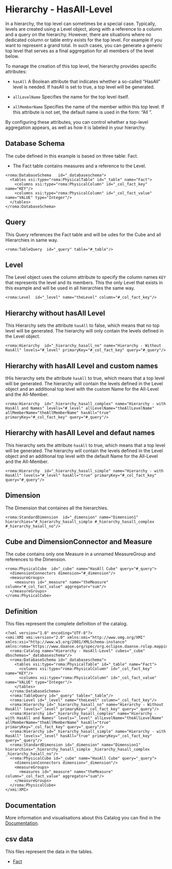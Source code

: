 # Hierarchy - HasAll-Level

In a hierarchy, the top level can sometimes be a special case. Typically, levels are created using a Level object, along with a reference to a column and a query on the hierarchy. However, there are situations where no dedicated column or table entry exists for the top level. For example if you want to represent a grand total. In such cases, you can generate a generic top level that serves as a final aggregation for all members of the level below.

To manage the creation of this top level, the hierarchy provides specific attributes:

- `hasAll` A Boolean attribute that indicates whether a so-called “HasAll” level is needed. If hasAll is set to true, a top level will be generated.

- `allLevelName` Specifies the name for the top level itself.

- `allMemberName` Specifies the name of the member within this top level. If this attribute is not set, the default name is used in the form: “All <HierarchyName>”.

By configuring these attributes, you can control whether a top-level aggregation appears, as well as how it is labeled in your hierarchy.



## Database Schema

The cube defined in this example is based on three table: Fact.

- The Fact table contains measures and a reference to the Level.


```xmi
<roma:DatabaseSchema   id="_databaseschema">
  <tables xsi:type="roma:PhysicalTable" id="_table" name="Fact">
    <columns xsi:type="roma:PhysicalColumn" id="_col_fact_key" name="KEY"/>
    <columns xsi:type="roma:PhysicalColumn" id="_col_fact_value" name="VALUE" type="Integer"/>
  </tables>
</roma:DatabaseSchema>

```

## Query

This Query references the Fact table and will be udes for the Cube and all Hierarchies in same way.


```xmi
<roma:TableQuery  id="_query" table="#_table"/>

```

## Level

The Level object uses the column attribute to specify the column names `KEY` that represents the level and its members.
This the only Level that exists in this example and will be used in all hierarchies the same way.


```xmi
<roma:Level  id="_level" name="theLevel" column="#_col_fact_key"/>

```

## Hierarchy without hasAll Level

This Hierarchy sets the attribute `hasAll` to false, which means that no top level will be generated. The hierarchy will only contain the levels defined in the Level object.


```xmi
<roma:Hierarchy  id="_hierarchy_hasall_no" name="Hierarchy - Without HasAll" levels="#_level" primaryKey="#_col_fact_key" query="#_query"/>

```

## Hierarchy with hasAll Level and custom names

tHis hierarchy sets the attribute `hasAll` to true, which means that a top level will be generated. The hierarchy will contain the levels defined in the Level object and an additional top level with the custom Name for the All-Level and the All-Member.


```xmi
<roma:Hierarchy  id="_hierarchy_hasall_complex" name="Hierarchy - with HasAll and Names" levels="#_level" allLevelName="theAllLevelName" allMemberName="theAllMemberName" hasAll="true" primaryKey="#_col_fact_key" query="#_query"/>

```

## Hierarchy with hasAll Level and defaut names

This hierarchy sets the attribute `hasAll` to true, which means that a top level will be generated. The hierarchy will contain the levels defined in the Level object and an additional top level with the default Name for the All-Level and the All-Member.


```xmi
<roma:Hierarchy  id="_hierarchy_hasall_simple" name="Hierarchy - with HasAll" levels="#_level" hasAll="true" primaryKey="#_col_fact_key" query="#_query"/>

```

## Dimension

The Dimension that containes all the hierarchies.


```xmi
<roma:StandardDimension  id="_dimension" name="Dimension1" hierarchies="#_hierarchy_hasall_simple #_hierarchy_hasall_complex #_hierarchy_hasall_no"/>

```

## Cube and DimensionConnector and Measure

The cube contains only one Measure in a unnamed MeasureGroup and references to the Dimension.


```xmi
<roma:PhysicalCube  id="_cube" name="HasAll Cube" query="#_query">
  <dimensionConnectors dimension="#_dimension"/>
  <measureGroups>
    <measures id="_measure" name="theMeasure" column="#_col_fact_value" aggregator="sum"/>
  </measureGroups>
</roma:PhysicalCube>

```


## Definition

This files represent the complete definition of the catalog.

```xmi
<?xml version="1.0" encoding="UTF-8"?>
<xmi:XMI xmi:version="2.0" xmlns:xmi="http://www.omg.org/XMI" xmlns:xsi="http://www.w3.org/2001/XMLSchema-instance" xmlns:roma="https://www.daanse.org/spec/org.eclipse.daanse.rolap.mapping">
  <roma:Catalog name="Hierarchy - HasAll-Level" cubes="_cube" dbschemas="_databaseschema"/>
  <roma:DatabaseSchema id="_databaseschema">
    <tables xsi:type="roma:PhysicalTable" id="_table" name="Fact">
      <columns xsi:type="roma:PhysicalColumn" id="_col_fact_key" name="KEY"/>
      <columns xsi:type="roma:PhysicalColumn" id="_col_fact_value" name="VALUE" type="Integer"/>
    </tables>
  </roma:DatabaseSchema>
  <roma:TableQuery id="_query" table="_table"/>
  <roma:Level id="_level" name="theLevel" column="_col_fact_key"/>
  <roma:Hierarchy id="_hierarchy_hasall_no" name="Hierarchy - Without HasAll" levels="_level" primaryKey="_col_fact_key" query="_query"/>
  <roma:Hierarchy id="_hierarchy_hasall_complex" name="Hierarchy - with HasAll and Names" levels="_level" allLevelName="theAllLevelName" allMemberName="theAllMemberName" hasAll="true" primaryKey="_col_fact_key" query="_query"/>
  <roma:Hierarchy id="_hierarchy_hasall_simple" name="Hierarchy - with HasAll" levels="_level" hasAll="true" primaryKey="_col_fact_key" query="_query"/>
  <roma:StandardDimension id="_dimension" name="Dimension1" hierarchies="_hierarchy_hasall_simple _hierarchy_hasall_complex _hierarchy_hasall_no"/>
  <roma:PhysicalCube id="_cube" name="HasAll Cube" query="_query">
    <dimensionConnectors dimension="_dimension"/>
    <measureGroups>
      <measures id="_measure" name="theMeasure" column="_col_fact_value" aggregator="sum"/>
    </measureGroups>
  </roma:PhysicalCube>
</xmi:XMI>

```
## Documentation

More information and visualisations about this Catalog you can find in the [Documentation](./DOCUMENTATION.MD).

## csv data


This files represent the data in the tables.

- [Fact](./data/Fact.csv)

